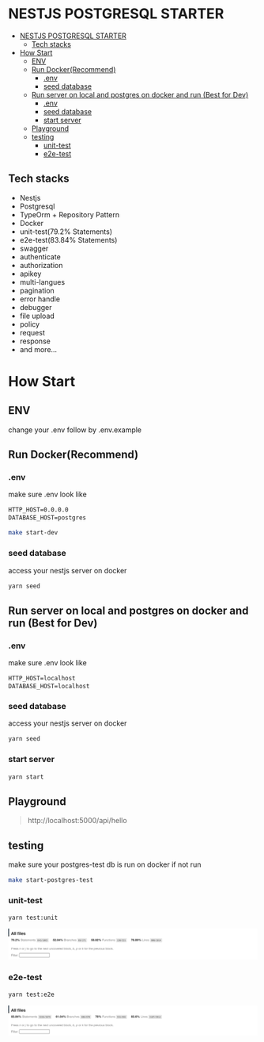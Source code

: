 # NESTJS POSTGRESQL STARTER

- [NESTJS POSTGRESQL STARTER](#nestjs-postgresql-starter)
  - [Tech stacks](#tech-stacks)
- [How Start](#how-start)
  - [ENV](#env)
  - [Run Docker(Recommend)](#run-dockerrecommend)
    - [.env](#env-1)
    - [seed database](#seed-database)
  - [Run server on local and postgres on docker and run (Best for Dev)](#run-server-on-local-and-postgres-on-docker-and-run-best-for-dev)
    - [.env](#env-2)
    - [seed database](#seed-database-1)
    - [start server](#start-server)
  - [Playground](#playground)
  - [testing](#testing)
    - [unit-test](#unit-test)
    - [e2e-test](#e2e-test)

## Tech stacks

- Nestjs
- Postgresql
- TypeOrm + Repository Pattern
- Docker
- unit-test(79.2% Statements)
- e2e-test(83.84% Statements)
- swagger
- authenticate
- authorization
- apikey
- multi-langues
- pagination
- error handle
- debugger
- file upload
- policy
- request
- response
- and more...

# How Start

## ENV

change your .env follow by .env.example

## Run Docker(Recommend)

### .env

make sure .env look like

```env
HTTP_HOST=0.0.0.0
DATABASE_HOST=postgres
```

```bash
make start-dev
```

### seed database

access your nestjs server on docker

```bash
yarn seed
```

## Run server on local and postgres on docker and run (Best for Dev)

### .env

make sure .env look like

```env
HTTP_HOST=localhost
DATABASE_HOST=localhost
```

### seed database

access your nestjs server on docker

```bash
yarn seed
```

### start server

```bash
yarn start
```

## Playground

> http://localhost:5000/api/hello

## testing

make sure your postgres-test db is run on docker if not run

```bash
make start-postgres-test
```

### unit-test

```bash
yarn test:unit
```

![My Image](docs/images/unit.png)

### e2e-test

```bash
yarn test:e2e
```

![My Image](docs/images/e2e.png)
